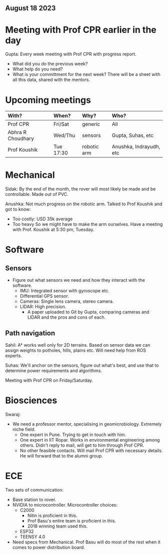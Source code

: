 ## August 18 2023

# Meeting with Prof CPR earlier in the day
Gupta: Every week meeting with Prof CPR with progress report.
- What did you do the previous week?
- What help do you need?
- What is your committment for the next week?
There will be a sheet with all this data, shared with the mentors.

<!-- # Primary contacts -->
<!-- - Biosciences -->
<!--     - Swaraj -->
<!-- - Mechanical -->
<!--     - Sidak -->
<!--     - Pranav -->

# Upcoming meetings
| With?             | When?     | Why?        | Who?                    |
| :---------------- | :-------- | :---------- | :---------------------- |
| Prof CPR          | Fri/Sat   | generic     | All                     |
| Abhra R Choudhary | Wed/Thu   | sensors     | Gupta, Suhas, etc       |
| Prof Koushik      | Tue 17:30 | robotic arm | Anushka, Indrayudh, etc |

# Mechanical
Sidak: By the end of the month, the rover will most likely be made and be
controllable. Made out of PVC.

Anushka: Not much progress on the robotic arm. Talked to Prof Koushik and got to know:
- Too costly: USD 35k average
- Too heavy
So we might have to make the arm ourselves.
Have a meeting with Prof. Koushik at 5:30 pm, Tuesday.

# Software
## Sensors
- Figure out what sensors we need and how they interact with the software.
    - IMU: Integrated sensor with gyroscope etc.
    - Differential GPS sensor.
    - Cameras: Single lens camera, stereo camera.
    - LIDAR: High precision.
        - A paper uploaded to Git by Gupta, comparing cameras and LIDAR and the
          pros and cons of each.

## Path navigation
Sahil: A* works well only for 2D terrains.
Based on sensor data we can assign weights to potholes, hills, plains etc.
Will need help from ROS experts.

Suhas: We'll anchor on the sensors, figure out what's best, and use that to
determine power requirements and algorithms.

Meeting with Prof CPR on Friday/Saturday.

# Biosciences
Swaraj:
- We need a professor mentor, specialising in geomicrobiology. Extremely niche field.
    - One expert in Pune. Trying to get in touch with him.
    - One expert in IIT Ropar. Works in environmental engineering among others.
      Didn't reply to mail, will get to him through Prof CPR.
    - No other feasible contacts.
      Will mail Prof CPR with necessary details.
      He will forward that to the alumni group.

# ECE
Two sets of communication:
- Base station to rover.
- NVIDIA to microcontroller.
  Microcontroller choices:
    - C2000
        - Nitin is proficient in this.
        - Prof Basu's entire team is proficient in this.
        - 2018 winning team used this.
    - ESP32
    - TEENSY 4.0
- Need specs from Mechanical. Prof Basu will do most of the rest when it comes
  to power distribution board.

